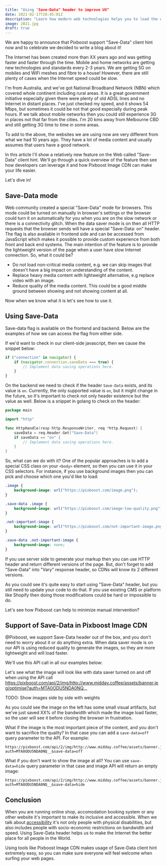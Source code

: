 ```yaml
---
title: "Using "Save-Data" header to improve UX"
date: 2021-02-17T20:45:01Z
description: "Learn how modern web technologies helps you to load the website faster for users on slow networks"
image: 2021.jpg
draft: true
---
```


We are happy to announce that Pixboost support "Save-Data" client hint now and to celebrate we decided to write
a blog about it!

The Internet has been created more than XX years ago and was getting faster and faster through the time. Mobile and home
networks are getting new technologies and standards every 2-3 years. We are getting 5G on mobiles and WiFi meshes and fibre to 
a house! However, there are still plenty of cases when the Internet speed could be slow. 

I'm from Australia, and we've got National Broadband Network (NBN) which covered whole continent including rural areas. It 
is a great government initiative especially given there were plenty of old ADSL lines and no Internet in distant places. 
I've just checked my speed, and it shows 54 Mbps, but sometimes it could be not that good especially during peak hours. 
If we talk about mobile networks then you could still experience 3G in places not that far from the cities. 
I'm 20 kms away from Melbourne CBD and still getting 3G time to time in some areas.

To add to the above, the websites we are using now are very different from what we had 10 years ago. They have a lot of 
media content and usually assumes that users have a good network.

In this article I'll show a relatively new feature on the Web called "Save-Data" client hint. We'll go through a quick 
overview of the feature then see how developers can leverage it and how Pixboost Image CDN can make your life easier. 

Let's dive in!

## Save-Data mode

Web community created a special "Save-Data" mode for browsers. This mode could be 
turned on manually in browser's settings or the browser could turn it on automatically for you when you are on the
slow network or there is a connectivity glitch. When the data saver mode is on then all HTTP requests that the browser 
sends will have a special "Save-Data: on" header. The flag is also available in frontend side and can be accessed from 
JavaScript which makes it possible to provide custom experience from both front and back end systems. 
The main intention of the feature is to provide the lightweight version of the page 
when a user have slow Internet connection. So, what it could be?

* Do not load non-critical media content, e.g. we can skip images that 
  doesn't have a big impact on understanding of the content.
* Replace heavy media content with lightweight alternative, e.g replace video with an image.
* Reduce quality of the media content. This could be a good middle ground between showing and not
  showing content at all.

Now when we know what it is let's see how to use it.

## Using Save-Data

Save-data flag is available on the frontend and backend. Below are the examples of 
how we can access the flag from either side.

If we'd want to check in our client-side javascript, then we cause the snippet below:

```javascript
if ("connection" in navigator) {
    if (navigator.connection.saveData === true) {
        // Implement data saving operations here.
    }
}
```

On the backend we need to check if the header `Save-Data` exists, and its value is `on`. Currently, the only 
supported value is `on`, but it might change in the future, so it's important to check not only header existence
but the value as well. Below is a snippet in golang to check on the header:

```go
package main

import "http"

func HttpHandle(resp http.ResponseWriter, req *http.Request) {
    saveData = req.Header.Get("Save-Data")
	if saveData == "on" {
        // Implement data saving operations here.
    }
}

```

So, what can we do with it? One of the popular approaches is to add a special CSS class on your `<body>` element, so then
you can use it in your CSS selectors. For instance, if you use background images then you can pick and choose which one 
you'd like to load:

```css
.image {
    background-image: url("https://pixboost.com/image.png");
}

.save-data .image {
    background-image: url("https://pixboost.com/image-low-quality.png");
}

.not-important-image {
    background-image: url("https://pixboost.com/not-important-image.png");
}

.save-data .not-important-image {
    background-image: none;
}
``` 

If you use server side to generate your markup then you can use HTTP header and return different versions of the
page. But, don't forget to add "Save-Data" into "Vary" response header, so CDNs will know its 2 different versions.

As you could see it's quite easy to start using "Save-Data" header, but you still need to update your code
to do that. If you use existing CMS or platform like Shopify then doing those modifications could be hard or impossible
to do.

Let's see how Pixboost can help to minimize manual intervention?

## Support of Save-Data in Pixboost Image CDN

@Pixboost, we support Save-Data header out of the box, and you don't need to worry about it or do anything extra. 
When data saver mode is on our API is using reduced quality to generate the images, so they are more lightweight and will load faster. 

We'll use this API call in all our examples below: 

Let's see what the image will look like with data saver turned on and off when using 
the API call https://pixboost.com/api/2/img/http://www.midday.coffee/assets/banner.jpg/optimise?auth=MTA0ODU5NDA0NQ__

TODO: Show images side by side with weights

As you could see the image on the left has some small visual artifacts, but we've just saved XX% of the bandwidth which
made the image load faster, so the user will see it before closing the browser in frustration.

What if the image is the most important piece of the content, and you don't want to sacrifice the quality? In that case
you can add a `save-data=off` query parameter to the API. For example:

```
https://pixboost.com/api/2/img/http://www.midday.coffee/assets/banner.jpg/optimise?auth=MTA0ODU5NDA0NQ__&save-data=off
```

What if you don't want to show the image at all? You can use `save-data=hide` query parameter in that case and image API 
will return an empty image:

```
https://pixboost.com/api/2/img/http://www.midday.coffee/assets/banner.jpg/optimise?auth=MTA0ODU5NDA0NQ__&save-data=hide
```

## Conclusion

When you are running online shop, accomodation booking system or any other website it's important to make its inclusive and accessible. 
When we talk about [accessibility](https://en.wikipedia.org/wiki/Web_accessibility) it's not only people with physical disabilities, 
but also includes people with socio-economic restrictions on bandwidth and speed. Using Save-Data header helps us to make the Internet the better
place for all people in the World.

Using tools like Pixboost Image CDN makes usage of Save-Data client hint extremely easy, so you can make sure everyone will
feel welcome when surfing your web pages.





 